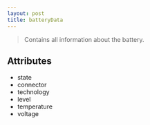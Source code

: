 ```yaml
---
layout: post
title: batteryData
---
```


> Contains all information about the battery.

Attributes
----------

- state
- connector
- technology
- level
- temperature
- voltage
